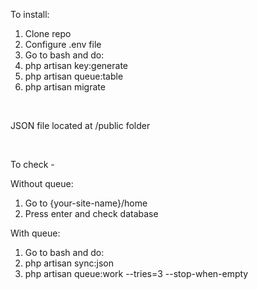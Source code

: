 <p>To install:</p>
<ol>
    <li>Clone repo</li>
    <li>Configure .env file</li>
    <li>Go to bash and do:</li>
    <li>php artisan key:generate</li>
    <li>php artisan queue:table</li>
    <li>php artisan migrate</li>
</ol>

<br>
    <p>JSON file located at /public folder</p>
<br>

<p>To check -</p>
<span>Without queue:</span>
<ol>
    <li>Go to {your-site-name}/home</li>
    <li>Press enter and check database</li>
</ol>
<span>With queue:</span>
<ol>
    <li>Go to bash and do:</li>
    <li>php artisan sync:json</li>
    <li>php artisan queue:work --tries=3 --stop-when-empty</li>
</ol>